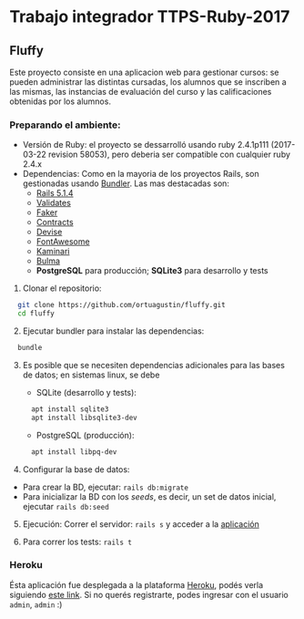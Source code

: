 # Trabajo integrador TTPS-Ruby-2017
## Fluffy

Este proyecto consiste en una aplicacion web para gestionar cursos: se pueden administrar las distintas cursadas, los alumnos que se inscriben a las mismas, las instancias de evaluación del curso y las calificaciones obtenidas por los alumnos.


### Preparando el ambiente:
* Versión de Ruby: el proyecto se dessarrolló usando ruby 2.4.1p111 (2017-03-22 revision 58053), pero deberia ser compatible con cualquier ruby 2.4.x
* Dependencias: Como en la mayoria de los proyectos Rails, son gestionadas usando [Bundler](https://github.com/bundler/bundler). Las mas destacadas son:
  - [Rails 5.1.4](https://github.com/rails/rails/)
  - [Validates](https://github.com/kaize/validates/)
  - [Faker](https://github.com/stympy/faker)
  - [Contracts](https://github.com/egonSchiele/contracts.ruby)
  - [Devise](https://github.com/plataformatec/devise)
  - [FontAwesome](https://github.com/bokmann/font-awesome-rails)
  - [Kaminari](https://github.com/kaminari/kaminari)
  - [Bulma](https://bulma.io)
  - **PostgreSQL** para producción; **SQLite3** para desarrollo y tests

1. Clonar el repositorio:

```bash
  git clone https://github.com/ortuagustin/fluffy.git
  cd fluffy
```

2. Ejecutar bundler para instalar las dependencias:

```bash
  bundle
```

3. Es posible que se necesiten dependencias adicionales para las bases de datos; en sistemas linux, se debe
   - SQLite (desarrollo y tests):

    ```bash
      apt install sqlite3
      apt install libsqlite3-dev
    ```
   - PostgreSQL (producción):

    ```bash
      apt install libpq-dev
    ```

4. Configurar la base de datos:
  - Para crear la BD, ejecutar: `rails db:migrate`
  - Para inicializar la BD con los *seeds*, es decir, un set de datos inicial, ejecutar `rails db:seed`

5. Ejecución: Correr el servidor: `rails s` y acceder a la [aplicación](http://localhost:3000)

6. Para correr los tests: `rails t`

### Heroku

Ésta aplicación fue desplegada a la plataforma [Heroku](http://heroku.com), podés verla siguiendo [este link](https://fluffy-app.herokuapp.com/). Si no querés registrarte, podes ingresar con el usuario `admin`, `admin` :)
